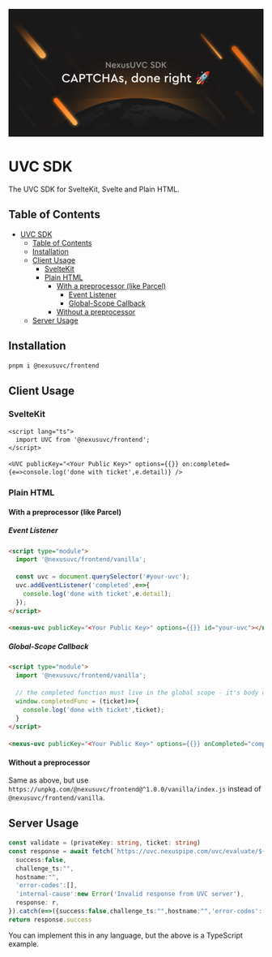 [![NexusUVC SDK: CAPTCHA's, done right](./social.png)](https://uvc.nexuspipe.com/)

# UVC SDK

The UVC SDK for SvelteKit, Svelte and Plain HTML.

## Table of Contents

- [UVC SDK](#uvc-sdk)
  - [Table of Contents](#table-of-contents)
  - [Installation](#installation)
  - [Client Usage](#client-usage)
    - [SvelteKit](#sveltekit)
    - [Plain HTML](#plain-html)
      - [With a preprocessor (like Parcel)](#with-a-preprocessor-like-parcel)
        - [Event Listener](#event-listener)
        - [Global-Scope Callback](#global-scope-callback)
      - [Without a preprocessor](#without-a-preprocessor)
  - [Server Usage](#server-usage)

## Installation

```bash
pnpm i @nexusuvc/frontend
```

## Client Usage

### SvelteKit

```svelte
<script lang="ts">
  import UVC from '@nexusuvc/frontend';
</script>

<UVC publicKey="<Your Public Key>" options={{}} on:completed={e=>console.log('done with ticket',e.detail)} />
```

### Plain HTML

#### With a preprocessor (like Parcel)

##### Event Listener

```html
<script type="module">
  import '@nexusuvc/frontend/vanilla';

  const uvc = document.querySelector('#your-uvc');
  uvc.addEventListener('completed',e=>{
    console.log('done with ticket',e.detail);
  });
</script>

<nexus-uvc publicKey="<Your Public Key>" options={{}} id="your-uvc"></nexus-uvc>
```

##### Global-Scope Callback

```html
<script type="module">
  import '@nexusuvc/frontend/vanilla';

  // the completed function must live in the global scope - it's body cannot be passed to the event, and it cannot be something like console.log that doesn't directly live in the global scope
  window.completedFunc = (ticket)=>{
    console.log('done with ticket',ticket);
  }
</script>

<nexus-uvc publicKey="<Your Public Key>" options={{}} onCompleted="completedFunc"></nexus-uvc>
```

#### Without a preprocessor

Same as above, but use `https://unpkg.com/@nexusuvc/frontend@^1.0.0/vanilla/index.js` instead of `@nexusuvc/frontend/vanilla`.

## Server Usage

```ts
const validate = (privateKey: string, ticket: string)
const response = await fetch(`https://uvc.nexuspipe.com/uvc/evaluate/${encodeURIComponent(privateKey)}/${encodeURIComponent(ticket)}`).then(r=>r.ok?r.json():{
  success:false,
  challenge_ts:"",
  hostname:"",
  'error-codes':[],
  'internal-cause':new Error('Invalid response from UVC server'),
  response: r,
}).catch(e=>({success:false,challenge_ts:"",hostname:"",'error-codes':[],'internal-cause':e}));
return response.success
```

You can implement this in any language, but the above is a TypeScript example.
